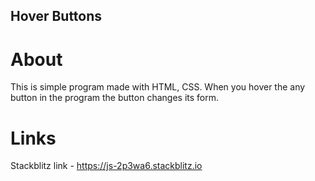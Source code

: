## Hover Buttons
# About
This is  simple program made with HTML, CSS. 
When you hover the any button in the program the button changes its form.
# Links
Stackblitz link - https://js-2p3wa6.stackblitz.io
